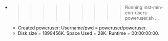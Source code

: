 * >>>>>>>>> Running inst-min-con-users-poweruser.sh ...
  * Created poweruser: Username/pwd = poweruser/poweruser.
  * Disk size = 1899456K. Space Used = 28K. Runtime = 00:00:00:00.
